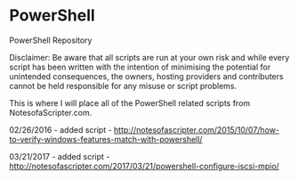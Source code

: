 # PowerShell
PowerShell Repository

Disclaimer: Be aware that all scripts are run at your own risk and while every script has been written with the intention of minimising the potential for unintended consequences, the owners, hosting providers and contributers cannot be held responsible for any misuse or script problems.

This is where I will place all of the PowerShell related scripts from NotesofaScripter.com.

02/26/2016 - added script - http://notesofascripter.com/2015/10/07/how-to-verify-windows-features-match-with-powershell/

03/21/2017 - added script - http://notesofascripter.com/2017/03/21/powershell-configure-iscsi-mpio/
